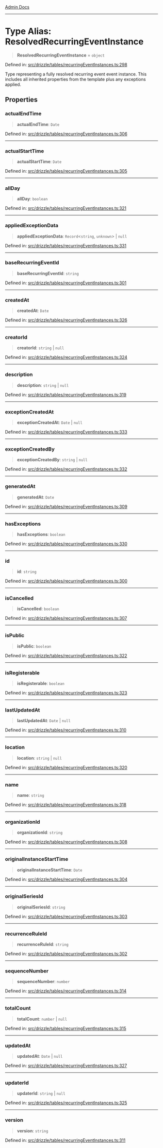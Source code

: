 [Admin Docs](/)

***

# Type Alias: ResolvedRecurringEventInstance

> **ResolvedRecurringEventInstance** = `object`

Defined in: [src/drizzle/tables/recurringEventInstances.ts:298](https://github.com/Sourya07/talawa-api/blob/3df16fa5fb47e8947dc575f048aef648ae9ebcf8/src/drizzle/tables/recurringEventInstances.ts#L298)

Type representing a fully resolved recurring event event instance.
This includes all inherited properties from the template plus any exceptions applied.

## Properties

### actualEndTime

> **actualEndTime**: `Date`

Defined in: [src/drizzle/tables/recurringEventInstances.ts:306](https://github.com/Sourya07/talawa-api/blob/3df16fa5fb47e8947dc575f048aef648ae9ebcf8/src/drizzle/tables/recurringEventInstances.ts#L306)

***

### actualStartTime

> **actualStartTime**: `Date`

Defined in: [src/drizzle/tables/recurringEventInstances.ts:305](https://github.com/Sourya07/talawa-api/blob/3df16fa5fb47e8947dc575f048aef648ae9ebcf8/src/drizzle/tables/recurringEventInstances.ts#L305)

***

### allDay

> **allDay**: `boolean`

Defined in: [src/drizzle/tables/recurringEventInstances.ts:321](https://github.com/Sourya07/talawa-api/blob/3df16fa5fb47e8947dc575f048aef648ae9ebcf8/src/drizzle/tables/recurringEventInstances.ts#L321)

***

### appliedExceptionData

> **appliedExceptionData**: `Record`\<`string`, `unknown`\> \| `null`

Defined in: [src/drizzle/tables/recurringEventInstances.ts:331](https://github.com/Sourya07/talawa-api/blob/3df16fa5fb47e8947dc575f048aef648ae9ebcf8/src/drizzle/tables/recurringEventInstances.ts#L331)

***

### baseRecurringEventId

> **baseRecurringEventId**: `string`

Defined in: [src/drizzle/tables/recurringEventInstances.ts:301](https://github.com/Sourya07/talawa-api/blob/3df16fa5fb47e8947dc575f048aef648ae9ebcf8/src/drizzle/tables/recurringEventInstances.ts#L301)

***

### createdAt

> **createdAt**: `Date`

Defined in: [src/drizzle/tables/recurringEventInstances.ts:326](https://github.com/Sourya07/talawa-api/blob/3df16fa5fb47e8947dc575f048aef648ae9ebcf8/src/drizzle/tables/recurringEventInstances.ts#L326)

***

### creatorId

> **creatorId**: `string` \| `null`

Defined in: [src/drizzle/tables/recurringEventInstances.ts:324](https://github.com/Sourya07/talawa-api/blob/3df16fa5fb47e8947dc575f048aef648ae9ebcf8/src/drizzle/tables/recurringEventInstances.ts#L324)

***

### description

> **description**: `string` \| `null`

Defined in: [src/drizzle/tables/recurringEventInstances.ts:319](https://github.com/Sourya07/talawa-api/blob/3df16fa5fb47e8947dc575f048aef648ae9ebcf8/src/drizzle/tables/recurringEventInstances.ts#L319)

***

### exceptionCreatedAt

> **exceptionCreatedAt**: `Date` \| `null`

Defined in: [src/drizzle/tables/recurringEventInstances.ts:333](https://github.com/Sourya07/talawa-api/blob/3df16fa5fb47e8947dc575f048aef648ae9ebcf8/src/drizzle/tables/recurringEventInstances.ts#L333)

***

### exceptionCreatedBy

> **exceptionCreatedBy**: `string` \| `null`

Defined in: [src/drizzle/tables/recurringEventInstances.ts:332](https://github.com/Sourya07/talawa-api/blob/3df16fa5fb47e8947dc575f048aef648ae9ebcf8/src/drizzle/tables/recurringEventInstances.ts#L332)

***

### generatedAt

> **generatedAt**: `Date`

Defined in: [src/drizzle/tables/recurringEventInstances.ts:309](https://github.com/Sourya07/talawa-api/blob/3df16fa5fb47e8947dc575f048aef648ae9ebcf8/src/drizzle/tables/recurringEventInstances.ts#L309)

***

### hasExceptions

> **hasExceptions**: `boolean`

Defined in: [src/drizzle/tables/recurringEventInstances.ts:330](https://github.com/Sourya07/talawa-api/blob/3df16fa5fb47e8947dc575f048aef648ae9ebcf8/src/drizzle/tables/recurringEventInstances.ts#L330)

***

### id

> **id**: `string`

Defined in: [src/drizzle/tables/recurringEventInstances.ts:300](https://github.com/Sourya07/talawa-api/blob/3df16fa5fb47e8947dc575f048aef648ae9ebcf8/src/drizzle/tables/recurringEventInstances.ts#L300)

***

### isCancelled

> **isCancelled**: `boolean`

Defined in: [src/drizzle/tables/recurringEventInstances.ts:307](https://github.com/Sourya07/talawa-api/blob/3df16fa5fb47e8947dc575f048aef648ae9ebcf8/src/drizzle/tables/recurringEventInstances.ts#L307)

***

### isPublic

> **isPublic**: `boolean`

Defined in: [src/drizzle/tables/recurringEventInstances.ts:322](https://github.com/Sourya07/talawa-api/blob/3df16fa5fb47e8947dc575f048aef648ae9ebcf8/src/drizzle/tables/recurringEventInstances.ts#L322)

***

### isRegisterable

> **isRegisterable**: `boolean`

Defined in: [src/drizzle/tables/recurringEventInstances.ts:323](https://github.com/Sourya07/talawa-api/blob/3df16fa5fb47e8947dc575f048aef648ae9ebcf8/src/drizzle/tables/recurringEventInstances.ts#L323)

***

### lastUpdatedAt

> **lastUpdatedAt**: `Date` \| `null`

Defined in: [src/drizzle/tables/recurringEventInstances.ts:310](https://github.com/Sourya07/talawa-api/blob/3df16fa5fb47e8947dc575f048aef648ae9ebcf8/src/drizzle/tables/recurringEventInstances.ts#L310)

***

### location

> **location**: `string` \| `null`

Defined in: [src/drizzle/tables/recurringEventInstances.ts:320](https://github.com/Sourya07/talawa-api/blob/3df16fa5fb47e8947dc575f048aef648ae9ebcf8/src/drizzle/tables/recurringEventInstances.ts#L320)

***

### name

> **name**: `string`

Defined in: [src/drizzle/tables/recurringEventInstances.ts:318](https://github.com/Sourya07/talawa-api/blob/3df16fa5fb47e8947dc575f048aef648ae9ebcf8/src/drizzle/tables/recurringEventInstances.ts#L318)

***

### organizationId

> **organizationId**: `string`

Defined in: [src/drizzle/tables/recurringEventInstances.ts:308](https://github.com/Sourya07/talawa-api/blob/3df16fa5fb47e8947dc575f048aef648ae9ebcf8/src/drizzle/tables/recurringEventInstances.ts#L308)

***

### originalInstanceStartTime

> **originalInstanceStartTime**: `Date`

Defined in: [src/drizzle/tables/recurringEventInstances.ts:304](https://github.com/Sourya07/talawa-api/blob/3df16fa5fb47e8947dc575f048aef648ae9ebcf8/src/drizzle/tables/recurringEventInstances.ts#L304)

***

### originalSeriesId

> **originalSeriesId**: `string`

Defined in: [src/drizzle/tables/recurringEventInstances.ts:303](https://github.com/Sourya07/talawa-api/blob/3df16fa5fb47e8947dc575f048aef648ae9ebcf8/src/drizzle/tables/recurringEventInstances.ts#L303)

***

### recurrenceRuleId

> **recurrenceRuleId**: `string`

Defined in: [src/drizzle/tables/recurringEventInstances.ts:302](https://github.com/Sourya07/talawa-api/blob/3df16fa5fb47e8947dc575f048aef648ae9ebcf8/src/drizzle/tables/recurringEventInstances.ts#L302)

***

### sequenceNumber

> **sequenceNumber**: `number`

Defined in: [src/drizzle/tables/recurringEventInstances.ts:314](https://github.com/Sourya07/talawa-api/blob/3df16fa5fb47e8947dc575f048aef648ae9ebcf8/src/drizzle/tables/recurringEventInstances.ts#L314)

***

### totalCount

> **totalCount**: `number` \| `null`

Defined in: [src/drizzle/tables/recurringEventInstances.ts:315](https://github.com/Sourya07/talawa-api/blob/3df16fa5fb47e8947dc575f048aef648ae9ebcf8/src/drizzle/tables/recurringEventInstances.ts#L315)

***

### updatedAt

> **updatedAt**: `Date` \| `null`

Defined in: [src/drizzle/tables/recurringEventInstances.ts:327](https://github.com/Sourya07/talawa-api/blob/3df16fa5fb47e8947dc575f048aef648ae9ebcf8/src/drizzle/tables/recurringEventInstances.ts#L327)

***

### updaterId

> **updaterId**: `string` \| `null`

Defined in: [src/drizzle/tables/recurringEventInstances.ts:325](https://github.com/Sourya07/talawa-api/blob/3df16fa5fb47e8947dc575f048aef648ae9ebcf8/src/drizzle/tables/recurringEventInstances.ts#L325)

***

### version

> **version**: `string`

Defined in: [src/drizzle/tables/recurringEventInstances.ts:311](https://github.com/Sourya07/talawa-api/blob/3df16fa5fb47e8947dc575f048aef648ae9ebcf8/src/drizzle/tables/recurringEventInstances.ts#L311)
